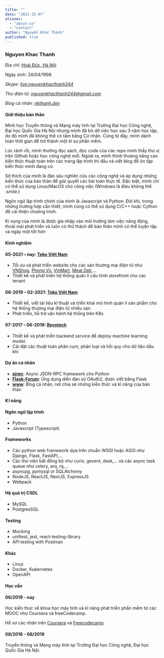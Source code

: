```yaml
---
title: ""
date: "2021-25-07"
aliases:
  - "about-us"
  - "contact"
author: "Nguyễn Khắc Thành"
published: true
---
```


<article id="resume">
	<h3 class="title">Nguyen Khac Thanh</h3>
	<div class="section" id="contact">
		<div>
			<p>Địa chỉ: <a target="_blank" href="https://goo.gl/maps/RMTJxcaQxWt31WiL8">Hoài Đức, Hà Nội</a></p>
			<p>Ngày sinh: <time datetime="1998-04-24">24/04/1998</time></p>
		</div>
		<address>
			<p>Skype: <a target="_blank" href="https://join.skype.com/invite/bFZVFCglRj0q">live:nguyenkhacthanh244</a></p>
			<p>Thư điện tử: <a target="_blank" href="mailto:nguyenkhacthanh244@gmail.com">nguyenkhacthanh244@gmail.com</a></p>
			<p>Blog cá nhân: <a target="_blank" href="https://nkthanh.dev">nkthanh.dev</a></p>
		</address>
	</div>
	<div class="section" id="about">
		<h4>Giới thiệu bản thân</h4>
		<p>Mình học Truyền thông và Mạng máy tính tại Trường Đại học Công nghệ, Đại học Quốc Gia Hà Nội nhưng mình đã bỏ dở việc học sau 3 năm học tập, do đó mình đã không thể có tấm bằng Cử nhân. Cũng từ đây, mình dành toàn thời gian để trở thành một kĩ sư phần mềm.</p>
		<p>Lúc rảnh rỗi, mình thường đọc sách, đọc code của các repo mình thấy thú vị trên Github hoặc học công nghệ mới. Ngoài ra, mình thỉnh thoảng nâng cao kiến thức thuật toán trên các trang lập trình thi đấu và viết blog để ôn tập kiến thức mình đang có.</p>
		<p>Sở thích của mình là đào sâu nghiên cứu các công nghệ và áp dụng những kiến thức của bản thân để giải quyết các bài toán thực tế. Đặc biệt, mình chỉ có thể  sử dụng Linux/MacOS cho công việc (Windows là đièu không thể :smile:)</p>
		<p>Ngôn ngữ lập trình chính của mình là Javascript và Python. Đôi khi, trong những trường hợp cần thiết, mình cũng có thể sử dụng C/C++ hoặc Cython để cải thiện chương trình.</p>
		<div>Kì vọng của mình là được gia nhập vào môi trường làm việc năng động, thoải mái phát triển và luôn có thử thách để bản thân mình có thể luyện tập và ngày một tốt hơn</div>
	</div>	
	<div class="section" id="work-experiences">
		<h4>Kinh nghiệm</h4>
		<div class="exp">
			<h4>05-2021 – nay: <a href="https://teko.vn/">Teko Việt Nam</a></h4>
			<ul>
				<li>Tối ưu và phát triển website cho các sàn thương mại điện tử như  <a href="https://vnshop.vn">VNShop</a>, <a href="https://phongvu.vn">Phong Vũ</a>, <a href="https://vinmart.com">VinMart</a>, <a href="https://meatdeli.com.vn">Meat Deli</a>,...</li>
				<li>Thiết kế và phát triển hệ thống quản lí cấu hình storefront cho các tenant</li>
			</ul>
		</div>
		<div class="exp">
			<h4>06-2019 – 02-2021: <a href="https://teko.vn/">Teko Việt Nam</a></h4>
			<ul>
				<li>Thiết kế, viết tài liệu kĩ thuật và triển khai mô hình quản lí sản phẩm cho hệ thống thương mại điện tử nhiều sàn</li>
				<li>Phát triển, hỗ trợ vận hành hệ thống trên K8s</li>
			</ul>
		</div>
		<div class="exp">
			<h4>07-2017 – 06-2019: <a href="https://www.revotech.com.vn/">Revotech</a></h4>
			<ul>
				<li>Thiết kế và phát triển backend service để deploy machine learning model.</li>
				<li>Cài đặt các thuật toán phân cụm, phân loại và hồi quy cho dữ liệu dầu khí</li>
			</ul>
		</div>
	</div>
	<div class="section" id="projects">
		<h4>Dự án cá nhân</h4>
		<ul>
			<li><strong><a href="https://github.com/magiskboy/pjrpc">pjrpc</a></strong>: Async JSON-RPC framework cho Python</li>
			<li><strong><a href="https://github.com/magiskboy/flask-blog">Flask-Forum</a></strong>: Ứng dụng diễn đàn sử OAuth2, được viết bằng Flask</li>
			<li><strong><a href="https://github.com/magiskboy/www">www</a></strong>: Blog cá nhân, nơi chia sẽ những kiến thức và kĩ năng của bản thân</li>
		</ul>
	</div>
	<div class="section" id="skills">
		<h4>Kĩ năng</h4>
		<div class="skill">
			<h4>Ngôn ngữ lập trình</h4>
			<ul>
				<li>Python</li>
				<li>Javascript (Typescript)</li>
			</ul>
		</div>
		<div class="skill">
			<h4>Frameworks</h4>
			<ul>
				<li>Các python web framework dựa trên chuẩn WSGI hoặc ASGI như Django, Flask, FastAPI,...</li>
				<li>Các thư viện bất đồng bộ như curio, gevent, dask,... và các async task queue như celery, arq, rq,...</li>
				<li>asyncpg, pymysql or SQLAlchemy</li>
				<li>NodeJS, ReactJS, NextJS, ExpressJS</li>
				<li>Webpack</li>
			</ul>
		</div>
		<div class="skill">
			<h4>Hệ quả trị CSDL</h4>
			<ul>
				<li>MySQL</li>
				<li>PostgresSQL</li>
			</ul>
		</div>
		<div class="skill">
			<h4>Testing</h4>
			<ul>
				<li>Mocking</li>
				<li>unittest, jest, react-testing-library</li>
				<li>API testing with Postman</li>
			</ul>
		</div>
		<div class="skill">
			<h4>Khác</h4>
			<ul>
				<li>Linux</li>
				<li>Docker, Kubernetes</li>
				<li>OpenAPI</li>
			</ul>
		</div>
	</div>
	<div class="section" id="educations">
		<h4>Học vấn</h4>
		<div class="education">
			<h4>06/2019 - nay</h4>
			<p>Học kiến thưc về khoa học máy tính và kĩ năng phát triển phần mềm từ các MOOC như Coursera và freeCodecamp.</p>
			<p>Hồ sơ các nhân trên <a href="https://www.coursera.org/user/650bbf8164cf05a9c859c9f0f510bfd5">Coursera</a> và <a href="https://www.freecodecamp.org/nguyen-khac-thanh">Freecodecamp</a>.</p>
		</div>
		<div class="education">
			<h4>08/2016 - 06/2019</h4>
			<p>Truyền thông và Mạng máy tính tại Trường Đại học Công nghệ, Đại học Quốc Gia Hà Nội.</p>
		</div>
	</div>
</article>
